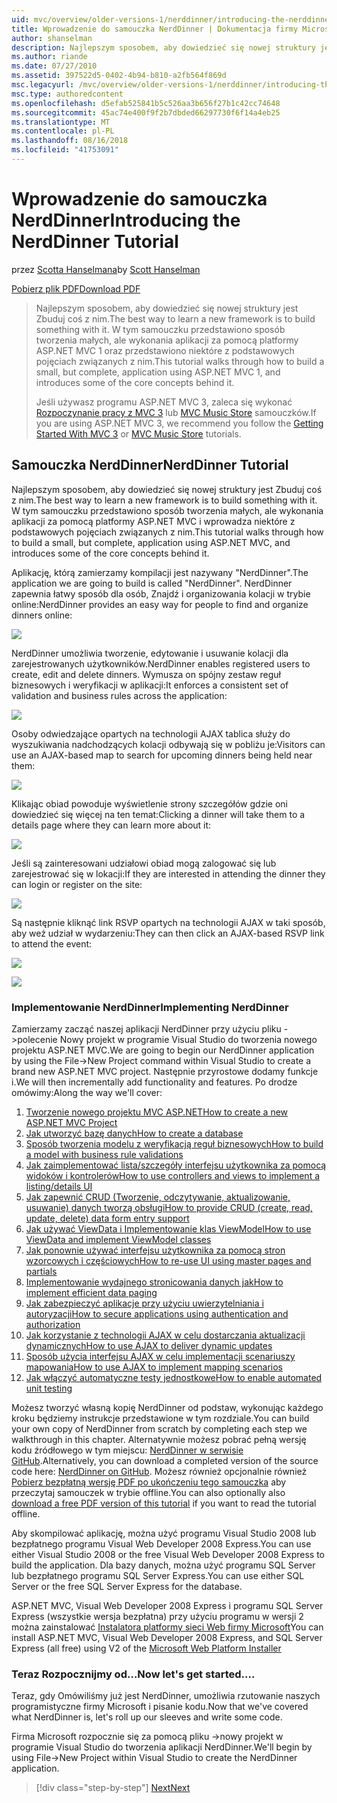 ```yaml
---
uid: mvc/overview/older-versions-1/nerddinner/introducing-the-nerddinner-tutorial
title: Wprowadzenie do samouczka NerdDinner | Dokumentacja firmy Microsoft
author: shanselman
description: Najlepszym sposobem, aby dowiedzieć się nowej struktury jest Zbuduj coś z nim. Ten samouczek zawiera szczegółowe instrukcje dotyczące tworzenia aplikacji mały, ale pełny, za pomocą ASP.NE...
ms.author: riande
ms.date: 07/27/2010
ms.assetid: 397522d5-0402-4b94-b810-a2fb564f869d
msc.legacyurl: /mvc/overview/older-versions-1/nerddinner/introducing-the-nerddinner-tutorial
msc.type: authoredcontent
ms.openlocfilehash: d5efab525841b5c526aa3b656f27b1c42cc74648
ms.sourcegitcommit: 45ac74e400f9f2b7dbded66297730f6f14a4eb25
ms.translationtype: MT
ms.contentlocale: pl-PL
ms.lasthandoff: 08/16/2018
ms.locfileid: "41753091"
---
```

<a name="introducing-the-nerddinner-tutorial"></a><span data-ttu-id="6fec3-104">Wprowadzenie do samouczka NerdDinner</span><span class="sxs-lookup"><span data-stu-id="6fec3-104">Introducing the NerdDinner Tutorial</span></span>
====================
<span data-ttu-id="6fec3-105">przez [Scotta Hanselmana](https://github.com/shanselman)</span><span class="sxs-lookup"><span data-stu-id="6fec3-105">by [Scott Hanselman](https://github.com/shanselman)</span></span>

[<span data-ttu-id="6fec3-106">Pobierz plik PDF</span><span class="sxs-lookup"><span data-stu-id="6fec3-106">Download PDF</span></span>](http://aspnetmvcbook.s3.amazonaws.com/aspnetmvc-nerdinner_v1.pdf)

> <span data-ttu-id="6fec3-107">Najlepszym sposobem, aby dowiedzieć się nowej struktury jest Zbuduj coś z nim.</span><span class="sxs-lookup"><span data-stu-id="6fec3-107">The best way to learn a new framework is to build something with it.</span></span> <span data-ttu-id="6fec3-108">W tym samouczku przedstawiono sposób tworzenia małych, ale wykonania aplikacji za pomocą platformy ASP.NET MVC 1 oraz przedstawiono niektóre z podstawowych pojęciach związanych z nim.</span><span class="sxs-lookup"><span data-stu-id="6fec3-108">This tutorial walks through how to build a small, but complete, application using ASP.NET MVC 1, and introduces some of the core concepts behind it.</span></span>
> 
> <span data-ttu-id="6fec3-109">Jeśli używasz programu ASP.NET MVC 3, zaleca się wykonać [Rozpoczynanie pracy z MVC 3](../../older-versions/getting-started-with-aspnet-mvc3/cs/intro-to-aspnet-mvc-3.md) lub [MVC Music Store](../../older-versions/mvc-music-store/mvc-music-store-part-1.md) samouczków.</span><span class="sxs-lookup"><span data-stu-id="6fec3-109">If you are using ASP.NET MVC 3, we recommend you follow the [Getting Started With MVC 3](../../older-versions/getting-started-with-aspnet-mvc3/cs/intro-to-aspnet-mvc-3.md) or [MVC Music Store](../../older-versions/mvc-music-store/mvc-music-store-part-1.md) tutorials.</span></span>


## <a name="nerddinner-tutorial"></a><span data-ttu-id="6fec3-110">Samouczka NerdDinner</span><span class="sxs-lookup"><span data-stu-id="6fec3-110">NerdDinner Tutorial</span></span>

<span data-ttu-id="6fec3-111">Najlepszym sposobem, aby dowiedzieć się nowej struktury jest Zbuduj coś z nim.</span><span class="sxs-lookup"><span data-stu-id="6fec3-111">The best way to learn a new framework is to build something with it.</span></span> <span data-ttu-id="6fec3-112">W tym samouczku przedstawiono sposób tworzenia małych, ale wykonania aplikacji za pomocą platformy ASP.NET MVC i wprowadza niektóre z podstawowych pojęciach związanych z nim.</span><span class="sxs-lookup"><span data-stu-id="6fec3-112">This tutorial walks through how to build a small, but complete, application using ASP.NET MVC, and introduces some of the core concepts behind it.</span></span>

<span data-ttu-id="6fec3-113">Aplikację, którą zamierzamy kompilacji jest nazywany "NerdDinner".</span><span class="sxs-lookup"><span data-stu-id="6fec3-113">The application we are going to build is called "NerdDinner".</span></span> <span data-ttu-id="6fec3-114">NerdDinner zapewnia łatwy sposób dla osób, Znajdź i organizowania kolacji w trybie online:</span><span class="sxs-lookup"><span data-stu-id="6fec3-114">NerdDinner provides an easy way for people to find and organize dinners online:</span></span>

![](introducing-the-nerddinner-tutorial/_static/image1.png)

<span data-ttu-id="6fec3-115">NerdDinner umożliwia tworzenie, edytowanie i usuwanie kolacji dla zarejestrowanych użytkowników.</span><span class="sxs-lookup"><span data-stu-id="6fec3-115">NerdDinner enables registered users to create, edit and delete dinners.</span></span> <span data-ttu-id="6fec3-116">Wymusza on spójny zestaw reguł biznesowych i weryfikacji w aplikacji:</span><span class="sxs-lookup"><span data-stu-id="6fec3-116">It enforces a consistent set of validation and business rules across the application:</span></span>

![](introducing-the-nerddinner-tutorial/_static/image2.png)

<span data-ttu-id="6fec3-117">Osoby odwiedzające opartych na technologii AJAX tablica służy do wyszukiwania nadchodzących kolacji odbywają się w pobliżu je:</span><span class="sxs-lookup"><span data-stu-id="6fec3-117">Visitors can use an AJAX-based map to search for upcoming dinners being held near them:</span></span>

![](introducing-the-nerddinner-tutorial/_static/image3.png)

<span data-ttu-id="6fec3-118">Klikając obiad powoduje wyświetlenie strony szczegółów gdzie oni dowiedzieć się więcej na ten temat:</span><span class="sxs-lookup"><span data-stu-id="6fec3-118">Clicking a dinner will take them to a details page where they can learn more about it:</span></span>

![](introducing-the-nerddinner-tutorial/_static/image4.png)

<span data-ttu-id="6fec3-119">Jeśli są zainteresowani udziałowi obiad mogą zalogować się lub zarejestrować się w lokacji:</span><span class="sxs-lookup"><span data-stu-id="6fec3-119">If they are interested in attending the dinner they can login or register on the site:</span></span>

![](introducing-the-nerddinner-tutorial/_static/image5.png)

<span data-ttu-id="6fec3-120">Są następnie kliknąć link RSVP opartych na technologii AJAX w taki sposób, aby weź udział w wydarzeniu:</span><span class="sxs-lookup"><span data-stu-id="6fec3-120">They can then click an AJAX-based RSVP link to attend the event:</span></span>

![](introducing-the-nerddinner-tutorial/_static/image6.png)

![](introducing-the-nerddinner-tutorial/_static/image7.png)

### <a name="implementing-nerddinner"></a><span data-ttu-id="6fec3-121">Implementowanie NerdDinner</span><span class="sxs-lookup"><span data-stu-id="6fec3-121">Implementing NerdDinner</span></span>

<span data-ttu-id="6fec3-122">Zamierzamy zacząć naszej aplikacji NerdDinner przy użyciu pliku -&gt;polecenie Nowy projekt w programie Visual Studio do tworzenia nowego projektu ASP.NET MVC.</span><span class="sxs-lookup"><span data-stu-id="6fec3-122">We are going to begin our NerdDinner application by using the File-&gt;New Project command within Visual Studio to create a brand new ASP.NET MVC project.</span></span> <span data-ttu-id="6fec3-123">Następnie przyrostowe dodamy funkcje i.</span><span class="sxs-lookup"><span data-stu-id="6fec3-123">We will then incrementally add functionality and features.</span></span> <span data-ttu-id="6fec3-124">Po drodze omówimy:</span><span class="sxs-lookup"><span data-stu-id="6fec3-124">Along the way we'll cover:</span></span>

1. [<span data-ttu-id="6fec3-125">Tworzenie nowego projektu MVC ASP.NET</span><span class="sxs-lookup"><span data-stu-id="6fec3-125">How to create a new ASP.NET MVC Project</span></span>](# "Utwórz nowy projekt ASP.NET MVC")
2. [<span data-ttu-id="6fec3-126">Jak utworzyć bazę danych</span><span class="sxs-lookup"><span data-stu-id="6fec3-126">How to create a database</span></span>](# "tworzenie bazy danych")
3. [<span data-ttu-id="6fec3-127">Sposób tworzenia modelu z weryfikacją reguł biznesowych</span><span class="sxs-lookup"><span data-stu-id="6fec3-127">How to build a model with business rule validations</span></span>](# "Budowanie modelu z weryfikacją reguł biznesowych")
4. [<span data-ttu-id="6fec3-128">Jak zaimplementować lista/szczegóły interfejsu użytkownika za pomocą widoków i kontrolerów</span><span class="sxs-lookup"><span data-stu-id="6fec3-128">How to use controllers and views to implement a listing/details UI</span></span>](# "używać kontrolery i widoki, do zaimplementowania interfejsu użytkownika lista/szczegóły")
5. <span data-ttu-id="6fec3-129">[Jak zapewnić CRUD (Tworzenie, odczytywanie, aktualizowanie, usuwanie) danych tworzą obsługi](# "obsługuje wpis formularza danych zapewniają CRUD (tworzenia, odczytu, Update, Delete)")</span><span class="sxs-lookup"><span data-stu-id="6fec3-129">[How to provide CRUD (create, read, update, delete) data form entry support](# "Provide CRUD (Create, Read, Update, Delete) Data Form Entry Support")</span></span>
6. [<span data-ttu-id="6fec3-130">Jak używać ViewData i Implementowanie klas ViewModel</span><span class="sxs-lookup"><span data-stu-id="6fec3-130">How to use ViewData and implement ViewModel classes</span></span>](# "korzystać z podejścia ViewData i Implementowanie klas ViewModel")
7. [<span data-ttu-id="6fec3-131">Jak ponownie używać interfejsu użytkownika za pomocą stron wzorcowych i częściowych</span><span class="sxs-lookup"><span data-stu-id="6fec3-131">How to re-use UI using master pages and partials</span></span>](# "ponowne używanie interfejsu użytkownika za pomocą stron wzorcowych i częściowych")
8. [<span data-ttu-id="6fec3-132">Implementowanie wydajnego stronicowania danych jak</span><span class="sxs-lookup"><span data-stu-id="6fec3-132">How to implement efficient data paging</span></span>](# "zaimplementować wydajne danych stronicowania")
9. [<span data-ttu-id="6fec3-133">Jak zabezpieczyć aplikacje przy użyciu uwierzytelniania i autoryzacji</span><span class="sxs-lookup"><span data-stu-id="6fec3-133">How to secure applications using authentication and authorization</span></span>](# "bezpieczne aplikacje przy użyciu uwierzytelniania i autoryzacji")
10. [<span data-ttu-id="6fec3-134">Jak korzystanie z technologii AJAX w celu dostarczania aktualizacji dynamicznych</span><span class="sxs-lookup"><span data-stu-id="6fec3-134">How to use AJAX to deliver dynamic updates</span></span>](# "Użyj AJAX do dostarczania aktualizacji dynamicznych")
11. [<span data-ttu-id="6fec3-135">Sposób użycia interfejsu AJAX w celu implementacji scenariuszy mapowania</span><span class="sxs-lookup"><span data-stu-id="6fec3-135">How to use AJAX to implement mapping scenarios</span></span>](# "Użyj AJAX do implementacji scenariuszy mapowania")
12. [<span data-ttu-id="6fec3-136">Jak włączyć automatyczne testy jednostkowe</span><span class="sxs-lookup"><span data-stu-id="6fec3-136">How to enable automated unit testing</span></span>](# "Włącz zautomatyzowane testy jednostkowe")

<span data-ttu-id="6fec3-137">Możesz tworzyć własną kopię NerdDinner od podstaw, wykonując każdego kroku będziemy instrukcje przedstawione w tym rozdziale.</span><span class="sxs-lookup"><span data-stu-id="6fec3-137">You can build your own copy of NerdDinner from scratch by completing each step we walkthrough in this chapter.</span></span> <span data-ttu-id="6fec3-138">Alternatywnie możesz pobrać pełną wersję kodu źródłowego w tym miejscu: [NerdDinner w serwisie GitHub](https://github.com/AspNetMVPSamples/NerdDinner).</span><span class="sxs-lookup"><span data-stu-id="6fec3-138">Alternatively, you can download a completed version of the source code here: [NerdDinner on GitHub](https://github.com/AspNetMVPSamples/NerdDinner).</span></span> <span data-ttu-id="6fec3-139">Możesz również opcjonalnie również [Pobierz bezpłatną wersję PDF po ukończeniu tego samouczka](http://aspnetmvcbook.s3.amazonaws.com/aspnetmvc-nerdinner_v1.pdf) aby przeczytaj samouczek w trybie offline.</span><span class="sxs-lookup"><span data-stu-id="6fec3-139">You can also optionally also [download a free PDF version of this tutorial](http://aspnetmvcbook.s3.amazonaws.com/aspnetmvc-nerdinner_v1.pdf) if you want to read the tutorial offline.</span></span>

<span data-ttu-id="6fec3-140">Aby skompilować aplikację, można użyć programu Visual Studio 2008 lub bezpłatnego programu Visual Web Developer 2008 Express.</span><span class="sxs-lookup"><span data-stu-id="6fec3-140">You can use either Visual Studio 2008 or the free Visual Web Developer 2008 Express to build the application.</span></span> <span data-ttu-id="6fec3-141">Dla bazy danych, można użyć programu SQL Server lub bezpłatnego programu SQL Server Express.</span><span class="sxs-lookup"><span data-stu-id="6fec3-141">You can use either SQL Server or the free SQL Server Express for the database.</span></span>

<span data-ttu-id="6fec3-142">ASP.NET MVC, Visual Web Developer 2008 Express i programu SQL Server Express (wszystkie wersja bezpłatna) przy użyciu programu w wersji 2 można zainstalować [Instalatora platformy sieci Web firmy Microsoft](https://www.microsoft.com/web/downloads/platform.aspx)</span><span class="sxs-lookup"><span data-stu-id="6fec3-142">You can install ASP.NET MVC, Visual Web Developer 2008 Express, and SQL Server Express (all free) using V2 of the [Microsoft Web Platform Installer](https://www.microsoft.com/web/downloads/platform.aspx)</span></span>

### <a name="now-lets-get-started"></a><span data-ttu-id="6fec3-143">Teraz Rozpocznijmy od...</span><span class="sxs-lookup"><span data-stu-id="6fec3-143">Now let's get started....</span></span>

<span data-ttu-id="6fec3-144">Teraz, gdy Omówiliśmy już jest NerdDinner, umożliwia rzutowanie naszych programistyczne firmy Microsoft i pisanie kodu.</span><span class="sxs-lookup"><span data-stu-id="6fec3-144">Now that we've covered what NerdDinner is, let's roll up our sleeves and write some code.</span></span>

<span data-ttu-id="6fec3-145">Firma Microsoft rozpocznie się za pomocą pliku -&gt;nowy projekt w programie Visual Studio do tworzenia aplikacji NerdDinner.</span><span class="sxs-lookup"><span data-stu-id="6fec3-145">We'll begin by using File-&gt;New Project within Visual Studio to create the NerdDinner application.</span></span>

> [!div class="step-by-step"]
> [<span data-ttu-id="6fec3-146">Next</span><span class="sxs-lookup"><span data-stu-id="6fec3-146">Next</span></span>](create-a-new-aspnet-mvc-project.md)
